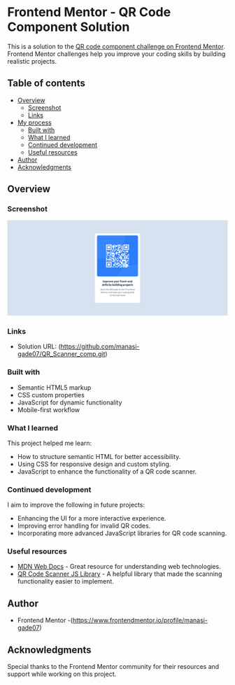 # Frontend Mentor - QR Code Component Solution

This is a solution to the [QR code component challenge on Frontend Mentor](https://www.frontendmentor.io/challenges/qr-code-component-iux_sIO_H). Frontend Mentor challenges help you improve your coding skills by building realistic projects.

## Table of contents

- [Overview](#overview)
  - [Screenshot](#screenshot)
  - [Links](#links)
- [My process](#my-process)
  - [Built with](#built-with)
  - [What I learned](#what-i-learned)
  - [Continued development](#continued-development)
  - [Useful resources](#useful-resources)
- [Author](#author)
- [Acknowledgments](#acknowledgments)

## Overview

### Screenshot

![Project Screenshot](./images/Screenshot.png)

### Links

- Solution URL: (https://github.com/manasi-gade07/QR_Scanner_comp.git)


### Built with

- Semantic HTML5 markup
- CSS custom properties
- JavaScript for dynamic functionality
- Mobile-first workflow

### What I learned

This project helped me learn:

- How to structure semantic HTML for better accessibility.
- Using CSS for responsive design and custom styling.
- JavaScript to enhance the functionality of a QR code scanner.

### Continued development

I aim to improve the following in future projects:

- Enhancing the UI for a more interactive experience.
- Improving error handling for invalid QR codes.
- Incorporating more advanced JavaScript libraries for QR code scanning.

### Useful resources

- [MDN Web Docs](https://developer.mozilla.org/) - Great resource for understanding web technologies.
- [QR Code Scanner JS Library](https://github.com/mebjas/html5-qrcode) - A helpful library that made the scanning functionality easier to implement.

## Author

- Frontend Mentor -(https://www.frontendmentor.io/profile/manasi-gade07)

## Acknowledgments

Special thanks to the Frontend Mentor community for their resources and support while working on this project.
